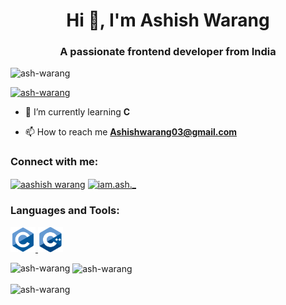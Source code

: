 <h1 align="center">Hi 👋, I'm Ashish Warang</h1>
<h3 align="center">A passionate frontend developer from India</h3>

<p align="left"> <img src="https://komarev.com/ghpvc/?username=ash-warang&label=Profile%20views&color=0e75b6&style=flat" alt="ash-warang" /> </p>

<p align="left"> <a href="https://github.com/ryo-ma/github-profile-trophy"><img src="https://github-profile-trophy.vercel.app/?username=ash-warang" alt="ash-warang" /></a> </p>

- 🌱 I’m currently learning **C**

- 📫 How to reach me **Ashishwarang03@gmail.com**

<h3 align="left">Connect with me:</h3>
<p align="left">
<a href="https://fb.com/aashish warang" target="blank"><img align="center" src="https://raw.githubusercontent.com/rahuldkjain/github-profile-readme-generator/master/src/images/icons/Social/facebook.svg" alt="aashish warang" height="30" width="40" /></a>
<a href="https://instagram.com/iam.ash._" target="blank"><img align="center" src="https://raw.githubusercontent.com/rahuldkjain/github-profile-readme-generator/master/src/images/icons/Social/instagram.svg" alt="iam.ash._" height="30" width="40" /></a>
</p>

<h3 align="left">Languages and Tools:</h3>
<p align="left"> <a href="https://www.cprogramming.com/" target="_blank" rel="noreferrer"> <img src="https://raw.githubusercontent.com/devicons/devicon/master/icons/c/c-original.svg" alt="c" width="40" height="40"/> </a> <a href="https://www.w3schools.com/cpp/" target="_blank" rel="noreferrer"> <img src="https://raw.githubusercontent.com/devicons/devicon/master/icons/cplusplus/cplusplus-original.svg" alt="cplusplus" width="40" height="40"/> </a> </p>

<p><img align="left" src="https://github-readme-stats.vercel.app/api/top-langs?username=ash-warang&show_icons=true&locale=en&layout=compact" alt="ash-warang" /></p>

<p>&nbsp;<img align="center" src="https://github-readme-stats.vercel.app/api?username=ash-warang&show_icons=true&locale=en" alt="ash-warang" /></p>

<p><img align="center" src="https://github-readme-streak-stats.herokuapp.com/?user=ash-warang&" alt="ash-warang" /></p>
